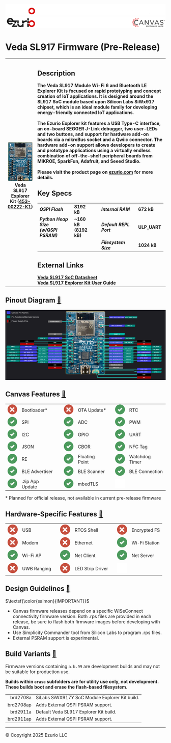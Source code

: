 
<logo>![logo](../img/github_doc_header-dark.png#gh-dark-mode-only)</logo><logo>![logo](../img/github_doc_header-light.png#gh-light-mode-only)</logo>
#  Veda SL917 Firmware (Pre-Release)

<table>
  <tr>
    <th align="center">
      <img width="380" height="1" style="max-width: 100%; height: auto; max-height: 1px; visibility:hidden;"/>
      <a href="img/453-00222-K1.png"><img src="img/453-00222-K1.png"/></a><br/>
      Veda SL917 Explorer Kit (<a href="https://www.ezurio.com/part/453-00222-k1">453-00222-K1</a>)
    </th>
    <th align="left">
      <h2>Description</h2>
      The Veda SL917 Module Wi-Fi 6 and Bluetooth LE Explorer Kit is focused on rapid prototyping and concept creation of IoT applications. It is designed around the SL917 SoC module based upon Silicon Labs SiWx917 chipset, which is an ideal module family for developing energy-friendly connected IoT applications.<br/><br/>
      The Ezurio Explorer kit features a USB Type-C interface, an on-board SEGGER J-Link debugger, two user-LEDs and two buttons, and support for hardware add-on boards via a mikroBus socket and a Qwiic connector. The hardware add-on support allows developers to create and prototype applications using a virtually endless combination of off-the-shelf peripheral boards from MIKROE, SparkFun, Adafruit, and Seeed Studio.<br/><br/>
      Please visit the product page on <a href="https://www.ezurio.com/product/veda-sl917-wi-fi-6-bluetooth-le-5-4-module">ezurio.com</a> for more details.
      <h2>Key Specs</h2>
      <table>
        <tr>
          <td><i>QSPI Flash</i></td>
          <td>8192 kB</td>
          <td></td>
          <td><i>Internal RAM</i></td>
          <td>672 kB</td>
        </tr>
        <tr>
          <td><i>Python Heap Size<br/>(w/QSPI PSRAM)</i></td>
          <td>~160 kB<br/>(8192 kB)</td>
          <td></td>
          <td><i>Default REPL Port</i></td>
          <td>ULP_UART</td>
        </tr>
        <tr>
          <td></td>
          <td></td>
          <td></td>
          <td><i>Filesystem Size</i></td>
          <td>1024 kB</td>
        </tr>
      </table>
      <h2>External Links</h2>
      <a href="https://www.ezurio.com/documentation/datasheet-veda-sl917-soc-module">Veda SL917 SoC Datasheet</a><br/>
      <a href="https://www.ezurio.com/documentation/user-guide-veda-sl917-explorer-board">Veda SL917 Explorer Kit User Guide</a>
    </th>
  </tr>
</table>

## Pinout Diagram <a id="pinout_diagram"></a>[🔗](#pinout_diagram)
[![Veda SL917 Explorer Kit Pinout Diagram](img/brd2911a.svg)](img/brd2911a.svg)

## Canvas Features <a id="canvas_features"></a>[🔗](#canvas_features)
| | | | | | | | |
|--:|:--|---|--:|:--|---|--:|:-- |
| ![X](../img/redx-32px.png)  | Bootloader*          | | ![X](../img/redx-32px.png)  | OTA Update*               | | ![X](../img/check-32px.png) | RTC                       |
| ![x](../img/check-32px.png) | SPI                  | | ![X](../img/check-32px.png) | ADC                       | | ![X](../img/check-32px.png) | PWM                       |
| ![x](../img/check-32px.png) | I2C                  | | ![X](../img/check-32px.png) | GPIO                      | | ![X](../img/check-32px.png) | UART                      |
| ![x](../img/check-32px.png) | JSON                 | | ![X](../img/check-32px.png) | CBOR                      | | ![X](../img/check-32px.png) | NFC Tag                   |
| ![x](../img/check-32px.png) | RE                   | | ![X](../img/check-32px.png) | Floating Point            | | ![X](../img/check-32px.png) | Watchdog Timer            |
| ![x](../img/check-32px.png) | BLE Advertiser       | | ![X](../img/check-32px.png) | BLE Scanner               | | ![X](../img/check-32px.png) | BLE Connection            |
| ![x](../img/check-32px.png) | .zip App Update      | | ![X](../img/check-32px.png) | mbedTLS                   | | ![X](../img/blank-32px.png) |                           |

\* Planned for official release, not available in current pre-release firmware

## Hardware-Specific Features <a id="hardware_specific_features"></a>[🔗](#hardware_specific_features)
| | | | | | | | |
|--:|:--|---|--:|:--|---|--:|:--|
| ![x](../img/redx-32px.png)  | USB          | | ![X](../img/redx-32px.png)  | RTOS Shell       | | ![X](../img/redx-32px.png)  | Encrypted FS     |
| ![x](../img/redx-32px.png)  | Modem        | | ![X](../img/redx-32px.png)  | Ethernet         | | ![X](../img/check-32px.png) | Wi-Fi Station    |
| ![x](../img/check-32px.png) | Wi-Fi AP     | | ![X](../img/check-32px.png) | Net Client       | | ![X](../img/check-32px.png) | Net Server       |
| ![X](../img/redx-32px.png)  | UWB Ranging  | | ![X](../img/redx-32px.png)  | LED Strip Driver | | ![X](../img/blank-32px.png) |                  |

## Design Guidelines <a id="design_guidelines"></a>[🔗](#design_guidelines)
$\textsf{\color{salmon}{IMPORTANT}}$
- Canvas firmware releases depend on a specific WiSeConnect connectivity firmware version. Both .rps files are provided in each release, be sure to flash both firmware images before developing with Canvas.
- Use Simplicity Commander tool from Silicon Labs to program .rps files.
- External PSRAM support is experimental.

## Build Variants <a id="build_variants"></a>[🔗](#build_variants)
Firmware versions containing `a.b.99` are development builds and may not be suitable for production use.

**Builds within `erase` subfolders are for utility use only, not development. These builds boot and erase the flash-based filesystem.**

| | |
|--:|:--|
| brd2708a                    | SiLabs SiWX917Y SoC Module Explorer Kit build.     |
| brd2708ap                   | Adds External QSPI PSRAM support.                  |
| brd2911a                    | Default Veda SL917 Explorer Kit build.             |
| brd2911ap                   | Adds External QSPI PSRAM support.                  |

---
© Copyright 2025 Ezurio LLC
